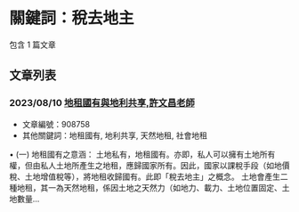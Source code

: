 # 關鍵詞：稅去地主

包含 1 篇文章

## 文章列表

### 2023/08/10 [地租國有與地利共享,許文昌老師](../../articles/908758_%E5%9C%B0%E7%A7%9F%E5%9C%8B%E6%9C%89%E8%88%87%E5%9C%B0%E5%88%A9%E5%85%B1%E4%BA%AB%2C%E8%A8%B1%E6%96%87%E6%98%8C%E8%80%81%E5%B8%AB.md)
- 文章編號：908758
- 其他關鍵詞：地租國有, 地利共享, 天然地租, 社會地租

• (一) 地租國有之意涵： 土地私有，地租國有。亦即，私人可以擁有土地所有權，但由私人土地所產生之地租，應歸國家所有。因此，國家以課稅手段（如地價稅、土地增值稅等），將地租收歸國有。此即「稅去地主」之概念。 土地會產生二種地租，其一為天然地租，係因土地之天然力（如地力、載力、土地位置固定、土地數量...
